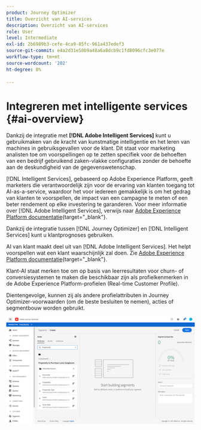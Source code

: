 ```yaml
---
product: Journey Optimizer
title: Overzicht van AI-services
description: Overzicht van AI-services
role: User
level: Intermediate
exl-id: 2b6989b3-cefe-4ca9-85fc-961a437edef3
source-git-commit: e4a2d31e50b9a48a6a8dcb9c1fd8096cfc3e077e
workflow-type: tm+mt
source-wordcount: '202'
ht-degree: 0%

---
```


# Integreren met intelligente services {#ai-overview}

Dankzij de integratie met **[!DNL Adobe Intelligent Services]** kunt u gebruikmaken van de kracht van kunstmatige intelligentie en het leren van machines in gebruiksgevallen voor de klant. Dit staat voor marketing analisten toe om voorspellingen op te zetten specifiek voor de behoeften van een bedrijf gebruikend zaken-vlakke configuraties zonder de behoefte aan de deskundigheid van de gegevenswetenschap.

[!DNL Intelligent Services], gebaseerd op Adobe Experience Platform, geeft marketers die verantwoordelijk zijn voor de ervaring van klanten toegang tot AI-as-a-service, waardoor het voor iedereen gemakkelijk is om het gedrag van klanten te voorspellen, de impact van een campagne te meten of een beter rendement op elke investering te garanderen. Voor meer informatie over [!DNL Adobe Intelligent Services], verwijs naar [Adobe Experience Platform documentatie](https://experienceleague.adobe.com/docs/experience-platform/intelligent-services/home.html){target=&quot;_blank&quot;}.

Dankzij de integratie tussen [!DNL Journey Optimizer] en [!DNL Intelligent Services] kunt u klantprognoses gebruiken.

AI van klant maakt deel uit van [!DNL Adobe Intelligent Services]. Het helpt voorspellen wat een klant waarschijnlijk zal doen. Zie [Adobe Experience Platform documentatie](https://experienceleague.adobe.com/docs/experience-platform/intelligent-services/customer-ai/overview.html){target=&quot;_blank&quot;}.

Klant-AI staat merken toe om op basis van leerresultaten voor churn- of conversiesystemen te maken die beschikbaar zijn als profielkenmerken in de Adobe Experience Platform-profielen (Real-time Customer Profile).

Dientengevolge, kunnen zij als andere profielattributen in Journey Optimizer-voorwaarden (om de beste besluiten te nemen), acties of segmentbouw worden gebruikt.

![](../assets/customer-ai.png)

